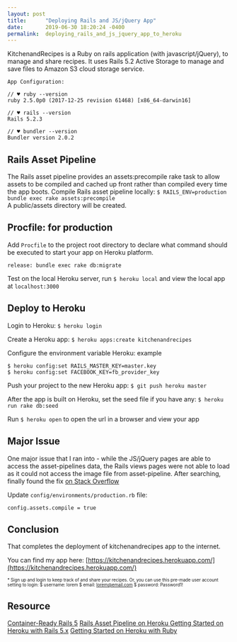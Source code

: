 ```yaml
---
layout: post
title:      "Deploying Rails and JS/jQuery App"
date:       2019-06-30 18:20:24 -0400
permalink:  deploying_rails_and_js_jquery_app_to_heroku
---
```


KitchenandRecipes is a Ruby on rails application (with javascript/jQuery), to manage and share recipes. It uses Rails 5.2 Active Storage to manage and save files to Amazon S3 cloud storage service.
```
App Configuration:

// ♥ ruby --version
ruby 2.5.0p0 (2017-12-25 revision 61468) [x86_64-darwin16]

// ♥ rails --version
Rails 5.2.3

// ♥ bundler --version
Bundler version 2.0.2
```
## Rails Asset Pipeline
The Rails asset pipeline provides an assets:precompile rake task to allow assets to be compiled and cached up front rather than compiled every time the app boots.
Compile Rails asset pipeline locally: `$ RAILS_ENV=production bundle exec rake assets:precompile`  
A public/assets directory will be created.

## Procfile: for production
Add `Procfile` to the project root directory to declare what command should be executed to start your app on Heroku platform.
```	
release: bundle exec rake db:migrate
```
Test on the local Heroku server, run `$ heroku local` and view the local app at `localhost:3000`

## Deploy to Heroku
Login to Heroku: `$ heroku login` 

Create a Heroku app: `$ heroku apps:create kitchenandrecipes` 

Configure the environment variable Heroku: example

``$ heroku config:set RAILS_MASTER_KEY=master.key``   
``$ heroku config:set FACEBOOK_KEY=fb_provider_key``

Push your project to the new Heroku app: `$ git push heroku master`

After the app is built on Heroku, set the seed file if you have any: `$ heroku run rake db:seed`

Run `$ heroku open` to open the url in a browser and view your app

## Major Issue
One major issue that I ran into - while the JS/jQuery pages are able to access the asset-pipelines data, the Rails views pages were not able to load as it could not access the image file from asset-pipeline. 
After searching, finally found the fix [on Stack Overflow]( https://stackoverflow.com/questions/49440304/rails-asset-is-not-present-in-asset-pipeline-when-using-image-tag
)

Update `config/environments/production.rb` file:  

```
config.assets.compile = true
```
## Conclusion
That completes the deployment of kitchenandrecipes app to the internet. 

You can find my app here: [https://kitchenandrecipes.herokuapp.com/](https://kitchenandrecipes.herokuapp.com/)

<sub><sup>* Sign up and login to keep track of and share your recipes. Or, you can use this pre-made user account setting to login:
$ username: lorem
$ email: lorem@email.com
$ password: Password1!<sup></sub>
		

## Resource
[Container-Ready Rails 5](https://blog.heroku.com/container_ready_rails_5)
[Rails Asset Pipeline on Heroku ](https://devcenter.heroku.com/articles/rails-asset-pipeline)
[Getting Started on Heroku with Rails 5.x](https://devcenter.heroku.com/articles/getting-started-with-rails5)
[Getting Started on Heroku with Ruby](https://devcenter.heroku.com/articles/getting-started-with-ruby)

